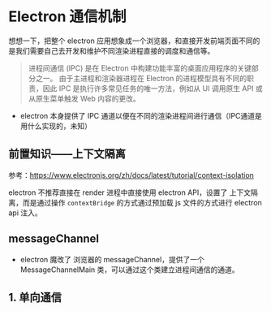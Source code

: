 # Electron 通信机制

想想一下，把整个 electron 应用想象成一个浏览器，和直接开发前端页面不同的是我们需要自己去开发和维护不同渲染进程直接的调度和通信等。

> 进程间通信 (IPC) 是在 Electron 中构建功能丰富的桌面应用程序的关键部分之一。 由于主进程和渲染器进程在 Electron 的进程模型具有不同的职责，因此 IPC 是执行许多常见任务的唯一方法，例如从 UI 调用原生 API 或从原生菜单触发 Web 内容的更改。

* electron 本身提供了 IPC 通道以便在不同的渲染进程间进行通信（IPC通道是用什么实现的，未知）

## 前置知识——上下文隔离

参考：https://www.electronjs.org/zh/docs/latest/tutorial/context-isolation

electron 不推荐直接在 render 进程中直接使用 electron API，设置了 上下文隔离，而是通过操作 `contextBridge` 的方式通过预加载 js 文件的方式进行 electron api 注入。

## messageChannel

* electron 魔改了 浏览器的 messageChannel，提供了一个 MessageChannelMain 类，可以通过这个类建立进程间通信的通道。

## 1. 单向通信

